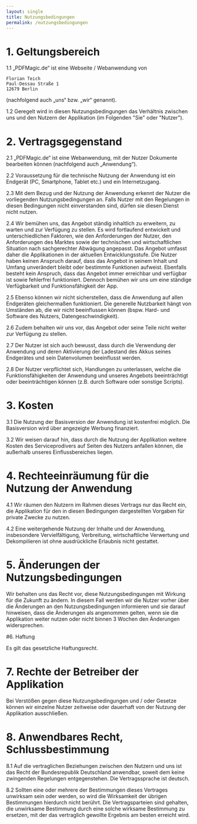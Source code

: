 ```yaml
---
layout: single
title: Nutzungsbedingungen
permalink: /nutzungsbedingungen
---
```


# 1. Geltungsbereich

1.1 „PDFMagic.de“ ist eine Webseite / Webanwendung von

    Florian Teich
    Paul-Dessau Straße 1
    12679 Berlin

(nachfolgend auch „uns“ bzw. „wir“ genannt).

1.2 Geregelt wird in diesen Nutzungsbedingungen das Verhältnis zwischen uns und den Nutzern der Applikation (im Folgenden "Sie" oder "Nutzer").
# 2. Vertragsgegenstand

2.1 „PDFMagic.de“ ist eine Webanwendung, mit der Nutzer Dokumente bearbeiten können (nachfolgend auch „Anwendung“).

2.2 Voraussetzung für die technische Nutzung der Anwendung ist ein Endgerät (PC, Smartphone, Tablet etc.) und ein Internetzugang.

2.3 Mit dem Bezug und der Nutzung der Anwendung erkennt der Nutzer die vorliegenden Nutzungsbedingungen an. Falls Nutzer mit den Regelungen in diesen Bedingungen nicht einverstanden sind, dürfen sie diesen Dienst nicht nutzen.

2.4 Wir bemühen uns, das Angebot ständig inhaltlich zu erweitern, zu warten und zur Verfügung zu stellen. Es wird fortlaufend entwickelt und unterschiedlichen Faktoren, wie den Anforderungen der Nutzer, den Anforderungen des Marktes sowie der technischen und wirtschaftlichen Situation nach sachgerechter Abwägung angepasst. Das Angebot umfasst daher die Applikationen in der aktuellen Entwicklungsstufe. Die Nutzer haben keinen Anspruch darauf, dass das Angebot in seinem Inhalt und Umfang unverändert bleibt oder bestimmte Funktionen aufweist. Ebenfalls besteht kein Anspruch, dass das Angebot immer erreichbar und verfügbar ist sowie fehlerfrei funktioniert. Dennoch bemühen wir uns um eine ständige Verfügbarkeit und Funktionsfähigkeit der App.

2.5 Ebenso können wir nicht sicherstellen, dass die Anwendung auf allen Endgeräten gleichermaßen funktioniert. Die generelle Nutzbarkeit hängt von Umständen ab, die wir nicht beeinflussen können (bspw. Hard- und Software des Nutzers, Datengeschwindigkeit).

2.6 Zudem behalten wir uns vor, das Angebot oder seine Teile nicht weiter zur Verfügung zu stellen.

2.7 Der Nutzer ist sich auch bewusst, dass durch die Verwendung der Anwendung und deren Aktivierung der Ladestand des Akkus seines Endgerätes und sein Datenvolumen beeinflusst werden.

2.8 Der Nutzer verpflichtet sich, Handlungen zu unterlassen, welche die Funktionsfähigkeiten der Anwendung und unseres Angebots beeinträchtigt oder beeinträchtigen können (z.B. durch Software oder sonstige Scripts).

# 3. Kosten

3.1 Die Nutzung der Basisversion der Anwendung ist kostenfrei möglich. Die Basisversion wird über angezeigte Werbung finanziert.

3.2 Wir weisen darauf hin, dass durch die Nutzung der Applikation weitere Kosten des Serviceprodivers auf Seiten des Nutzers anfallen können, die außerhalb unseres Einflussbereiches liegen.

# 4. Rechteeinräumung für die Nutzung der Anwendung

4.1 Wir räumen den Nutzern im Rahmen dieses Vertrags nur das Recht ein, die Applikation für den in diesen Bedingungen dargestellten Vorgaben für private Zwecke zu nutzen.

4.2 Eine weitergehende Nutzung der Inhalte und der Anwendung, insbesondere Vervielfältigung, Verbreitung, wirtschaftliche Verwertung und Dekompilieren ist ohne ausdrückliche Erlaubnis nicht gestattet.

# 5. Änderungen der Nutzungsbedingungen

Wir behalten uns das Recht vor, diese Nutzungsbedingungen mit Wirkung für die Zukunft zu ändern. In diesem Fall werden wir die Nutzer vorher über die Änderungen an den Nutzungsbedingungen informieren und sie darauf hinweisen, dass die Änderungen als angenommen gelten, wenn sie die Applikation weiter nutzen oder nicht binnen 3 Wochen den Änderungen widersprechen.

#6. Haftung

Es gilt das gesetzliche Haftungsrecht.
# 7. Rechte der Betreiber der Applikation

Bei Verstößen gegen diese Nutzungsbedingungen und / oder Gesetze können wir einzelne Nutzer zeitweise oder dauerhaft von der Nutzung der Applikation ausschließen.

# 8. Anwendbares Recht, Schlussbestimmung

8.1 Auf die vertraglichen Beziehungen zwischen den Nutzern und uns ist das Recht der Bundesrepublik Deutschland anwendbar, soweit dem keine zwingenden Regelungen entgegenstehen. Die Vertragssprache ist deutsch.

8.2 Sollten eine oder mehrere der Bestimmungen dieses Vertrages unwirksam sein oder werden, so wird die Wirksamkeit der übrigen Bestimmungen hierdurch nicht berührt. Die Vertragsparteien sind gehalten, die unwirksame Bestimmung durch eine solche wirksame Bestimmung zu ersetzen, mit der das vertraglich gewollte Ergebnis am besten erreicht wird.